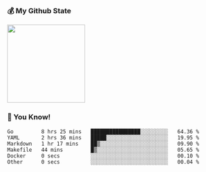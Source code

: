 ### :moneybag: My Github State

<img height="180em" src="https://github-readme-stats.vercel.app/api?username=G-Asura&show_icons=true&hide_border=true&count_private=true&include_all_commits=true" />

### :pill: You Know!
<!--START_SECTION:waka-->

```text
Go         8 hrs 25 mins   ████████████████░░░░░░░░░   64.36 %
YAML       2 hrs 36 mins   █████░░░░░░░░░░░░░░░░░░░░   19.95 %
Markdown   1 hr 17 mins    ██▒░░░░░░░░░░░░░░░░░░░░░░   09.90 %
Makefile   44 mins         █▒░░░░░░░░░░░░░░░░░░░░░░░   05.65 %
Docker     0 secs          ░░░░░░░░░░░░░░░░░░░░░░░░░   00.10 %
Other      0 secs          ░░░░░░░░░░░░░░░░░░░░░░░░░   00.04 %
```

<!--END_SECTION:waka-->

<!--
**G-Asura/G-Asura** is a ✨ _special_ ✨ repository because its `README.md` (this file) appears on your GitHub profile.

Here are some ideas to get you started:

- 🔭 I’m currently working on ...
- 🌱 I’m currently learning ...
- 👯 I’m looking to collaborate on ...
- 🤔 I’m looking for help with ...
- 💬 Ask me about ...
- 📫 How to reach me: ...
- 😄 Pronouns: ...
- ⚡ Fun fact: ...
-->
